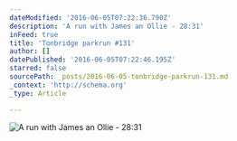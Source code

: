 ```yaml
---
dateModified: '2016-06-05T07:22:36.790Z'
description: 'A run with James an Ollie - 28:31'
inFeed: true
title: 'Tonbridge parkrun #131'
author: []
datePublished: '2016-06-05T07:22:46.195Z'
starred: false
sourcePath: _posts/2016-06-05-tonbridge-parkrun-131.md
_context: 'http://schema.org'
_type: Article

---
```

![A run with James an Ollie - 28:31](https://the-grid-user-content.s3-us-west-2.amazonaws.com/52b28eca-1d05-400b-adc8-4b84965635c4.jpg)
